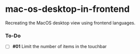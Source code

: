 # mac-os-desktop-in-frontend
 Recreating the MacOS desktop view using frontend languages.

### To-Do
- [ ] **#01** Limit the number of items in the touchbar